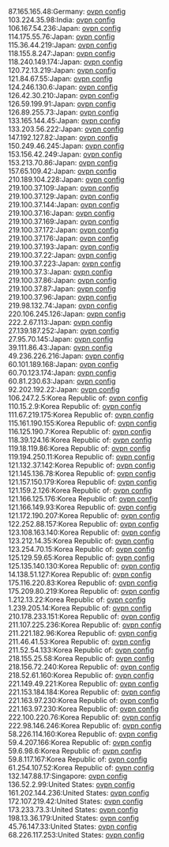 87.165.165.48:Germany: [ovpn config](vpn/87_165_165_48.ovpn)  
103.224.35.98:India: [ovpn config](vpn/103_224_35_98.ovpn)  
106.167.54.236:Japan: [ovpn config](vpn/106_167_54_236.ovpn)  
114.175.55.76:Japan: [ovpn config](vpn/114_175_55_76.ovpn)  
115.36.44.219:Japan: [ovpn config](vpn/115_36_44_219.ovpn)  
118.155.8.247:Japan: [ovpn config](vpn/118_155_8_247.ovpn)  
118.240.149.174:Japan: [ovpn config](vpn/118_240_149_174.ovpn)  
120.72.13.219:Japan: [ovpn config](vpn/120_72_13_219.ovpn)  
121.84.67.55:Japan: [ovpn config](vpn/121_84_67_55.ovpn)  
124.246.130.6:Japan: [ovpn config](vpn/124_246_130_6.ovpn)  
126.42.30.210:Japan: [ovpn config](vpn/126_42_30_210.ovpn)  
126.59.199.91:Japan: [ovpn config](vpn/126_59_199_91.ovpn)  
126.89.255.73:Japan: [ovpn config](vpn/126_89_255_73.ovpn)  
133.165.144.45:Japan: [ovpn config](vpn/133_165_144_45.ovpn)  
133.203.56.222:Japan: [ovpn config](vpn/133_203_56_222.ovpn)  
147.192.127.82:Japan: [ovpn config](vpn/147_192_127_82.ovpn)  
150.249.46.245:Japan: [ovpn config](vpn/150_249_46_245.ovpn)  
153.156.42.249:Japan: [ovpn config](vpn/153_156_42_249.ovpn)  
153.213.70.86:Japan: [ovpn config](vpn/153_213_70_86.ovpn)  
157.65.109.42:Japan: [ovpn config](vpn/157_65_109_42.ovpn)  
210.189.104.228:Japan: [ovpn config](vpn/210_189_104_228.ovpn)  
219.100.37.109:Japan: [ovpn config](vpn/219_100_37_109.ovpn)  
219.100.37.129:Japan: [ovpn config](vpn/219_100_37_129.ovpn)  
219.100.37.144:Japan: [ovpn config](vpn/219_100_37_144.ovpn)  
219.100.37.16:Japan: [ovpn config](vpn/219_100_37_16.ovpn)  
219.100.37.169:Japan: [ovpn config](vpn/219_100_37_169.ovpn)  
219.100.37.172:Japan: [ovpn config](vpn/219_100_37_172.ovpn)  
219.100.37.176:Japan: [ovpn config](vpn/219_100_37_176.ovpn)  
219.100.37.193:Japan: [ovpn config](vpn/219_100_37_193.ovpn)  
219.100.37.22:Japan: [ovpn config](vpn/219_100_37_22.ovpn)  
219.100.37.223:Japan: [ovpn config](vpn/219_100_37_223.ovpn)  
219.100.37.3:Japan: [ovpn config](vpn/219_100_37_3.ovpn)  
219.100.37.86:Japan: [ovpn config](vpn/219_100_37_86.ovpn)  
219.100.37.87:Japan: [ovpn config](vpn/219_100_37_87.ovpn)  
219.100.37.96:Japan: [ovpn config](vpn/219_100_37_96.ovpn)  
219.98.132.74:Japan: [ovpn config](vpn/219_98_132_74.ovpn)  
220.106.245.126:Japan: [ovpn config](vpn/220_106_245_126.ovpn)  
222.2.67.113:Japan: [ovpn config](vpn/222_2_67_113.ovpn)  
27.139.187.252:Japan: [ovpn config](vpn/27_139_187_252.ovpn)  
27.95.70.145:Japan: [ovpn config](vpn/27_95_70_145.ovpn)  
39.111.86.43:Japan: [ovpn config](vpn/39_111_86_43.ovpn)  
49.236.226.216:Japan: [ovpn config](vpn/49_236_226_216.ovpn)  
60.101.189.168:Japan: [ovpn config](vpn/60_101_189_168.ovpn)  
60.70.123.174:Japan: [ovpn config](vpn/60_70_123_174.ovpn)  
60.81.230.63:Japan: [ovpn config](vpn/60_81_230_63.ovpn)  
92.202.192.22:Japan: [ovpn config](vpn/92_202_192_22.ovpn)  
106.247.2.5:Korea Republic of: [ovpn config](vpn/106_247_2_5.ovpn)  
110.15.2.9:Korea Republic of: [ovpn config](vpn/110_15_2_9.ovpn)  
111.67.219.175:Korea Republic of: [ovpn config](vpn/111_67_219_175.ovpn)  
115.161.190.155:Korea Republic of: [ovpn config](vpn/115_161_190_155.ovpn)  
116.125.190.7:Korea Republic of: [ovpn config](vpn/116_125_190_7.ovpn)  
118.39.124.16:Korea Republic of: [ovpn config](vpn/118_39_124_16.ovpn)  
119.18.119.86:Korea Republic of: [ovpn config](vpn/119_18_119_86.ovpn)  
119.194.250.11:Korea Republic of: [ovpn config](vpn/119_194_250_11.ovpn)  
121.132.37.142:Korea Republic of: [ovpn config](vpn/121_132_37_142.ovpn)  
121.145.136.78:Korea Republic of: [ovpn config](vpn/121_145_136_78.ovpn)  
121.157.150.179:Korea Republic of: [ovpn config](vpn/121_157_150_179.ovpn)  
121.159.2.126:Korea Republic of: [ovpn config](vpn/121_159_2_126.ovpn)  
121.166.125.176:Korea Republic of: [ovpn config](vpn/121_166_125_176.ovpn)  
121.166.149.93:Korea Republic of: [ovpn config](vpn/121_166_149_93.ovpn)  
121.172.190.207:Korea Republic of: [ovpn config](vpn/121_172_190_207.ovpn)  
122.252.88.157:Korea Republic of: [ovpn config](vpn/122_252_88_157.ovpn)  
123.108.163.140:Korea Republic of: [ovpn config](vpn/123_108_163_140.ovpn)  
123.212.14.35:Korea Republic of: [ovpn config](vpn/123_212_14_35.ovpn)  
123.254.70.15:Korea Republic of: [ovpn config](vpn/123_254_70_15.ovpn)  
125.129.59.65:Korea Republic of: [ovpn config](vpn/125_129_59_65.ovpn)  
125.135.140.130:Korea Republic of: [ovpn config](vpn/125_135_140_130.ovpn)  
14.138.51.127:Korea Republic of: [ovpn config](vpn/14_138_51_127.ovpn)  
175.116.220.83:Korea Republic of: [ovpn config](vpn/175_116_220_83.ovpn)  
175.209.80.219:Korea Republic of: [ovpn config](vpn/175_209_80_219.ovpn)  
1.212.13.22:Korea Republic of: [ovpn config](vpn/1_212_13_22.ovpn)  
1.239.205.14:Korea Republic of: [ovpn config](vpn/1_239_205_14.ovpn)  
210.178.233.151:Korea Republic of: [ovpn config](vpn/210_178_233_151.ovpn)  
211.107.225.236:Korea Republic of: [ovpn config](vpn/211_107_225_236.ovpn)  
211.221.182.96:Korea Republic of: [ovpn config](vpn/211_221_182_96.ovpn)  
211.46.41.53:Korea Republic of: [ovpn config](vpn/211_46_41_53.ovpn)  
211.52.54.133:Korea Republic of: [ovpn config](vpn/211_52_54_133.ovpn)  
218.155.25.58:Korea Republic of: [ovpn config](vpn/218_155_25_58.ovpn)  
218.156.72.240:Korea Republic of: [ovpn config](vpn/218_156_72_240.ovpn)  
218.52.61.160:Korea Republic of: [ovpn config](vpn/218_52_61_160.ovpn)  
221.149.49.221:Korea Republic of: [ovpn config](vpn/221_149_49_221.ovpn)  
221.153.184.184:Korea Republic of: [ovpn config](vpn/221_153_184_184.ovpn)  
221.163.97.230:Korea Republic of: [ovpn config](vpn/221_163_97_230.ovpn)  
221.163.97.230:Korea Republic of: [ovpn config](vpn/221_163_97_230.ovpn)  
222.100.220.76:Korea Republic of: [ovpn config](vpn/222_100_220_76.ovpn)  
222.98.146.246:Korea Republic of: [ovpn config](vpn/222_98_146_246.ovpn)  
58.226.114.160:Korea Republic of: [ovpn config](vpn/58_226_114_160.ovpn)  
59.4.207.166:Korea Republic of: [ovpn config](vpn/59_4_207_166.ovpn)  
59.6.98.6:Korea Republic of: [ovpn config](vpn/59_6_98_6.ovpn)  
59.8.117.167:Korea Republic of: [ovpn config](vpn/59_8_117_167.ovpn)  
61.254.107.52:Korea Republic of: [ovpn config](vpn/61_254_107_52.ovpn)  
132.147.88.17:Singapore: [ovpn config](vpn/132_147_88_17.ovpn)  
136.52.2.99:United States: [ovpn config](vpn/136_52_2_99.ovpn)  
161.202.144.236:United States: [ovpn config](vpn/161_202_144_236.ovpn)  
172.107.219.42:United States: [ovpn config](vpn/172_107_219_42.ovpn)  
173.233.73.3:United States: [ovpn config](vpn/173_233_73_3.ovpn)  
198.13.36.179:United States: [ovpn config](vpn/198_13_36_179.ovpn)  
45.76.147.33:United States: [ovpn config](vpn/45_76_147_33.ovpn)  
68.226.117.253:United States: [ovpn config](vpn/68_226_117_253.ovpn)  
